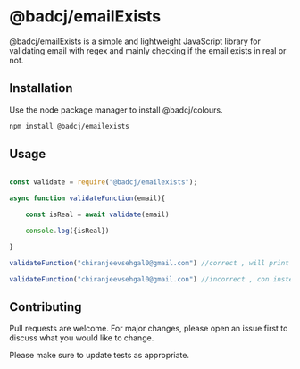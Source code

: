# @badcj/emailExists

@badcj/emailExists is a simple and lightweight JavaScript library for validating email with regex and mainly checking if the email exists in real or not.

## Installation

Use the node package manager to install @badcj/colours.

```bash
npm install @badcj/emailexists
```

## Usage

```javascript

const validate = require("@badcj/emailexists");

async function validateFunction(email){

    const isReal = await validate(email)

    console.log({isReal})

}

validateFunction("chiranjeevsehgal0@gmail.com") //correct , will print {isReal:true}

validateFunction("chiranjeevsehgal0@gmail.con") //incorrect , con instead of com , will print {isReal:false}

```

## Contributing
Pull requests are welcome. For major changes, please open an issue first to discuss what you would like to change.

Please make sure to update tests as appropriate.